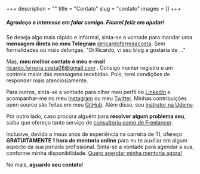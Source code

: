 +++ 
description = ""
title = "Contato"
slug = "contato"
images = []
+++

##### Agradeço o interesse em falar comigo. Ficarei feliz em ajudar!

Se deseja algo mais rápido e informal, sinta-se a vontade para mandar uma **mensagem direta no meu Telegram** 
[@ricardoferreiracosta](https://t.me/ricardoferreiracosta). Sem formalidades ou mais delongas, "Oi Ricardo, vi seu blog e gostaria de ..."

Mas, **meu melhor contato é meu e-mail** ricardo.ferreira.costa08@gmail.com . Consigo manter registro e um controle maior das mensagens recebidas.
Pois, terei condições de responder mais atenciosiamente.

Para outros, sinta-se a vontade para olhar meu perfil no [Linkedin](https://www.linkedin.com/in/ricardo-ferreira-costa) 
e acompanhar-me no meu [Instagram](https://www.instagram.com/ricardoferreira.tec) ou meu [Twitter](https://twitter.com/rferreira_tec). 
Minhas contribuições open source são feitas em meu [GitHub](https://github.com/ricardoferreiracosta08). 
Além disso, sou [instrutor na Udemy](https://www.udemy.com/user/ricardo-ferreira-costa-2/).

Por outro lado, caso procura alguém para **resolver algum problema seu**, saiba que ofereço tanto serviço de [consultoria como de Freelancer](). 

Inclusive, devido a meus anos de experiência na carreira de TI, ofereço **GRATUITAMENTE 1 hora de mentoria online**
para eu te auxiliar em algum aspecto da sua jornada profissional. Sinta-se a vontade para agendar a sua,
conforme minha disponibilidade. [Quero agendar minha mentoria agora!](https://calendly.com/ricardoferreira_tec/mentoriagratuita)

No mais, **aguardo seu contato**!
